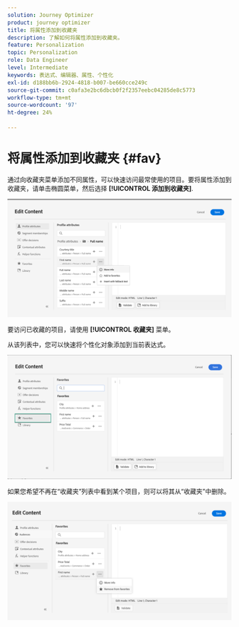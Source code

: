 ```yaml
---
solution: Journey Optimizer
product: journey optimizer
title: 将属性添加到收藏夹
description: 了解如何将属性添加到收藏夹。
feature: Personalization
topic: Personalization
role: Data Engineer
level: Intermediate
keywords: 表达式、编辑器、属性、个性化
exl-id: d188bb6b-2924-4818-b007-be660cce249c
source-git-commit: c0afa3e2bc6dbcb0f2f2357eebc04285de8c5773
workflow-type: tm+mt
source-wordcount: '97'
ht-degree: 24%

---
```


# 将属性添加到收藏夹 {#fav}

通过向收藏夹菜单添加不同属性，可以快速访问最常使用的项目。要将属性添加到收藏夹，请单击椭圆菜单，然后选择 **[!UICONTROL 添加到收藏夹]**.

![](assets/favorite-option.png)

要访问已收藏的项目，请使用 **[!UICONTROL 收藏夹]** 菜单。

从该列表中，您可以快速将个性化对象添加到当前表达式。

![](assets/favorite-list.png)

如果您希望不再在“收藏夹”列表中看到某个项目，则可以将其从“收藏夹”中删除。

![](assets/favorite-remove.png)
